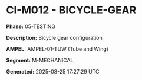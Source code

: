 # CI-M012 - BICYCLE-GEAR

**Phase:** 05-TESTING

**Description:** Bicycle gear configuration

**AMPEL:** AMPEL-01-TUW (Tube and Wing)

**Segment:** M-MECHANICAL

**Generated:** 2025-08-25 17:27:29 UTC
